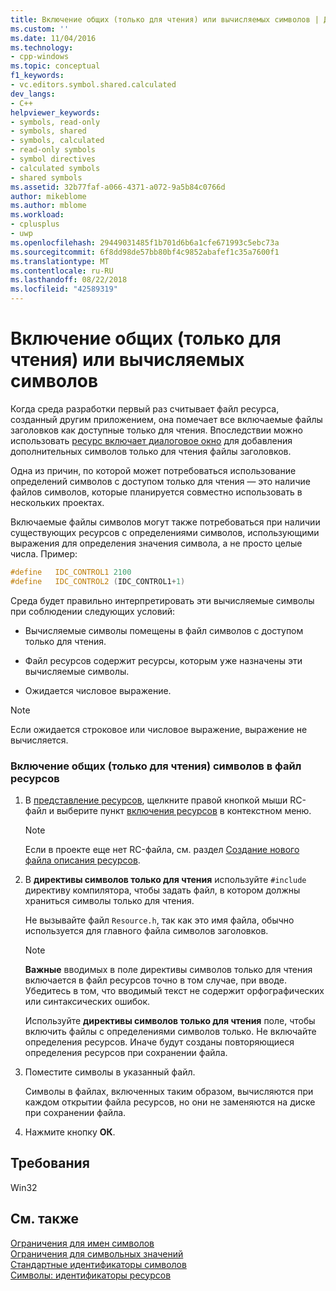 ```yaml
---
title: Включение общих (только для чтения) или вычисляемых символов | Документация Майкрософт
ms.custom: ''
ms.date: 11/04/2016
ms.technology:
- cpp-windows
ms.topic: conceptual
f1_keywords:
- vc.editors.symbol.shared.calculated
dev_langs:
- C++
helpviewer_keywords:
- symbols, read-only
- symbols, shared
- symbols, calculated
- read-only symbols
- symbol directives
- calculated symbols
- shared symbols
ms.assetid: 32b77faf-a066-4371-a072-9a5b84c0766d
author: mikeblome
ms.author: mblome
ms.workload:
- cplusplus
- uwp
ms.openlocfilehash: 29449031485f1b701d6b6a1cfe671993c5ebc73a
ms.sourcegitcommit: 6f8dd98de57bb80bf4c9852abafef1c35a7600f1
ms.translationtype: MT
ms.contentlocale: ru-RU
ms.lasthandoff: 08/22/2018
ms.locfileid: "42589319"
---
```

# <a name="including-shared-read-only-or-calculated-symbols"></a>Включение общих (только для чтения) или вычисляемых символов

Когда среда разработки первый раз считывает файл ресурса, созданный другим приложением, она помечает все включаемые файлы заголовков как доступные только для чтения. Впоследствии можно использовать [ресурс включает диалоговое окно](../windows/resource-includes-dialog-box.md) для добавления дополнительных символов только для чтения файлы заголовков.

Одна из причин, по которой может потребоваться использование определений символов с доступом только для чтения — это наличие файлов символов, которые планируется совместно использовать в нескольких проектах.

Включаемые файлы символов могут также потребоваться при наличии существующих ресурсов с определениями символов, использующими выражения для определения значения символа, а не просто целые числа. Пример:

```cpp
#define   IDC_CONTROL1 2100
#define   IDC_CONTROL2 (IDC_CONTROL1+1)  
```

Среда будет правильно интерпретировать эти вычисляемые символы при соблюдении следующих условий:

- Вычисляемые символы помещены в файл символов с доступом только для чтения.

- Файл ресурсов содержит ресурсы, которым уже назначены эти вычисляемые символы.

- Ожидается числовое выражение.

> [!NOTE]
> Если ожидается строковое или числовое выражение, выражение не вычисляется.

### <a name="to-include-shared-read-only-symbols-in-your-resource-file"></a>Включение общих (только для чтения) символов в файл ресурсов

1. В [представление ресурсов](../windows/resource-view-window.md), щелкните правой кнопкой мыши RC-файл и выберите пункт [включения ресурсов](../windows/resource-includes-dialog-box.md) в контекстном меню.

   > [!NOTE]
   > Если в проекте еще нет RC-файла, см. раздел [Создание нового файла описания ресурсов](../windows/how-to-create-a-resource-script-file.md).

2. В **директивы символов только для чтения** используйте `#include` директиву компилятора, чтобы задать файл, в котором должны храниться символы только для чтения.

   Не вызывайте файл `Resource.h`, так как это имя файла, обычно используется для главного файла символов заголовков.

   > [!NOTE]
   > **Важные** вводимых в поле директивы символов только для чтения включается в файл ресурсов точно в том случае, при вводе. Убедитесь в том, что вводимый текст не содержит орфографических или синтаксических ошибок.

   Используйте **директивы символов только для чтения** поле, чтобы включить файлы с определениями символов только. Не включайте определения ресурсов. Иначе будут созданы повторяющиеся определения ресурсов при сохранении файла.

3. Поместите символы в указанный файл.

   Символы в файлах, включенных таким образом, вычисляются при каждом открытии файла ресурсов, но они не заменяются на диске при сохранении файла.

4. Нажмите кнопку **ОК**.

## <a name="requirements"></a>Требования

Win32

## <a name="see-also"></a>См. также

[Ограничения для имен символов](../windows/symbol-name-restrictions.md)  
[Ограничения для символьных значений](../windows/symbol-value-restrictions.md)  
[Стандартные идентификаторы символов](../windows/predefined-symbol-ids.md)  
[Символы: идентификаторы ресурсов](../windows/symbols-resource-identifiers.md)